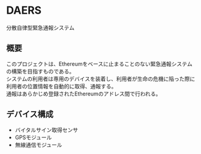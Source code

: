# DAERS
分散自律型緊急通報システム
 
## 概要
このプロジェクトは、Ethereumをベースに止まることのない緊急通報システムの構築を目指すものである。  
システムの利用者は専用のデバイスを装着し、利用者が生命の危機に陥った際に利用者の位置情報を自動的に取得、通報する。  
通報はあらかじめ登録されたEthereumのアドレス間で行われる。  
 
## デバイス構成

* バイタルサイン取得センサ  
* GPSモジュール  
* 無線通信モジュール  

